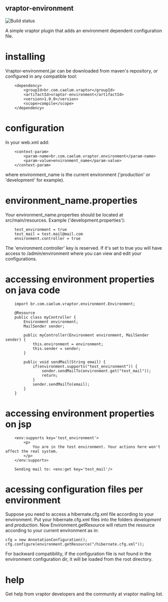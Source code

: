 ## vraptor-environment
![Build status](https://secure.travis-ci.org/caelum/vraptor-environment.png)

A simple vraptor plugin that adds an environment dependent configuration file.

# installing

Vraptor-environment.jar can be downloaded from maven's repository, or configured in any compatible tool:

		<dependency>
			<groupId>br.com.caelum.vraptor</groupId>
			<artifactId>vraptor-environment</artifactId>
			<version>1.0.0</version>
			<scope>compile</scope>
		</dependency>

# configuration

In your web.xml add:

		<context-param>
			<param-name>br.com.caelum.vraptor.environment</param-name>
			<param-value>environment_name</param-value>
		</context-param>

where environment_name is the current environment ('production' or 'development' for example).

# environment_name.properties

Your environment_name.properties should be located at src/main/resources. Example ('development.properties'):

		test_environment = true
		test_mail = test.mail@mail.com
		environment.controller = true

The 'environment.controller' key is reserved. If it's set to true you will have access to /admin/environment where you can view and edit your configurations.

# accessing environment properties on java code

		import br.com.caelum.vraptor.environment.Environment;

		@Resource
		public class myController {
			Environment environment;
			MailSender sender;

			public myController(Environment environment, MailSender sender) {
				this.environment = environment;
				this.sender = sender;
			}

			public void sendMail(String email) {
				if(environment.supports("test_environment")) {
					sender.sendMailTo(environment.get("test_mail"));
					return;
				}
				sender.sendMailTo(email);
			}
		}

# accessing environment properties on jsp

		<env:supports key='test_environment'>
			<p>
				You are in the test environment. Your actions here won't affect the real system.
			</p>
		</env:supports>

		Sending mail to: <env:get key='test_mail'/>

# acessing configuration files per environment

Suppose you need to access a hibernate.cfg.xml file according to your environment.
Put your hibernate.cfg.xml files into the folders *development* and *production*.
Now Environment.getResource will return the resource according to your current environment as in:

	cfg = new AnnotationConfiguration();
	cfg.configure(environment.getResource("/hibernate.cfg.xml"));

For backward compatibility, if the configuration file is not found in the environment configuration dir, it will be loaded
from the root directory.

# help

Get help from vraptor developers and the community at vraptor mailing list.
